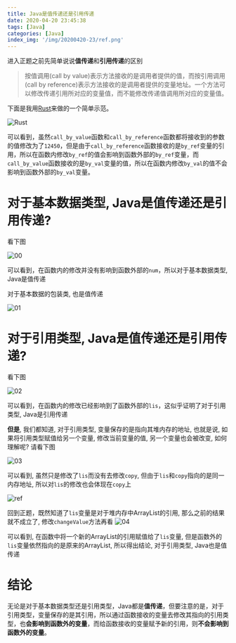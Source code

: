 ```yaml
---
title: Java是值传递还是引用传递
date: 2020-04-20 23:45:38
tags: [Java]
categories: [Java]
index_img: '/img/20200420-23/ref.png'
---
```


进入正题之前先简单说说**值传递**和**引用传递**的区别

> 按值调用(call by value)表示方法接收的是调用者提供的值，而按引用调用(call by reference)表示方法接收的是调用者提供的变量地址。一个方法可以修改传递引用所对应的变量值，而不能修改传递值调用所对应的变量值。

下面是我用[Rust](https://www.rust-lang.org/)来做的一个简单示范。

![Rust](https://erina.gitee.io/blog/img/20200420-23/rust.png)

可以看到，虽然`call_by_value`函数和`call_by_reference`函数都将接收到的参数的值修改为了`12450`，但是由于`call_by_reference`函数接收的是`by_ref`变量的引用，所以在函数内修改`by_ref`的值会影响到函数外部的`by_ref`变量，而`call_by_value`函数接收的是`by_val`变量的值，所以在函数内修改`by_val`的值不会影响到函数外部的`by_val`变量。

<!-- more -->

# 对于基本数据类型, Java是值传递还是引用传递?

看下图

![00](https://erina.gitee.io/blog/img/20200420-23/00.png)

可以看到，在函数内的修改并没有影响到函数外部的`num`，所以对于基本数据类型, Java是值传递

对于基本数据的包装类, 也是值传递

![01](https://erina.gitee.io/blog/img/20200420-23/01.png)

# 对于引用类型, Java是值传递还是引用传递?

看下图

![02](https://erina.gitee.io/blog/img/20200420-23/02.png)

可以看到，在函数内的修改已经影响到了函数外部的`lis`，这似乎证明了对于引用类型, Java是引用传递

**但是**, 我们都知道, 对于引用类型, 变量保存的是指向其堆内存的地址, 也就是说, 如果将引用类型赋值给另一个变量, 修改当前变量的值, 另一个变量也会被改变, 如何理解呢? 请看下图

![03](https://erina.gitee.io/blog/img/20200420-23/03.png)

可以看到, 虽然只是修改了`lis`而没有去修改`copy`, 但由于`lis`和`copy`指向的是同一内存地址, 所以对`lis`的修改也会体现在`copy`上

![ref](https://erina.gitee.io/blog/img/20200420-23/ref.png)

回到正题，既然知道了`lis`变量是对于堆内存中ArrayList的引用, 那么之前的结果就不成立了, 修改`changeValue`方法再看
![04](https://erina.gitee.io/blog/img/20200420-23/04.png)

可以看到, 在函数中将一个新的ArrayList的引用赋值给了`lis`变量, 但是函数外的`lis`变量依然指向的是原来的ArrayList, 所以得出结论, 对于引用类型, Java也是值传递

# 结论
无论是对于基本数据类型还是引用类型，Java都是**值传递**，但要注意的是，对于引用类型，变量保存的是其引用，所以通过函数接收的变量去修改其指向的引用类型，也**会影响到函数外的变量**，而给函数接收的变量赋予新的引用，则**不会影响到函数外的变量**。
